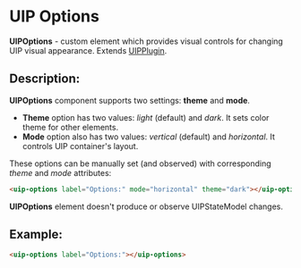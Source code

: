 # UIP Options

**UIPOptions** - custom element which provides visual controls for changing UIP visual appearance.
Extends [UIPPlugin](src/core/base/README.md#uip-plugin).

## Description:

**UIPOptions** component supports two settings: **theme** and **mode**.

- **Theme** option has two values: *light* (default) and *dark*. It sets color theme for other elements.
- **Mode** option also has two values: *vertical* (default) and *horizontal*. It controls UIP container's layout.

These options can be manually set (and observed) with corresponding *theme* and *mode* attributes:

```html
<uip-options label="Options:" mode="horizontal" theme="dark"></uip-options>
```

**UIPOptions** element doesn't produce or observe UIPStateModel changes.

## Example:
```html
<uip-options label="Options:"></uip-options>
```
